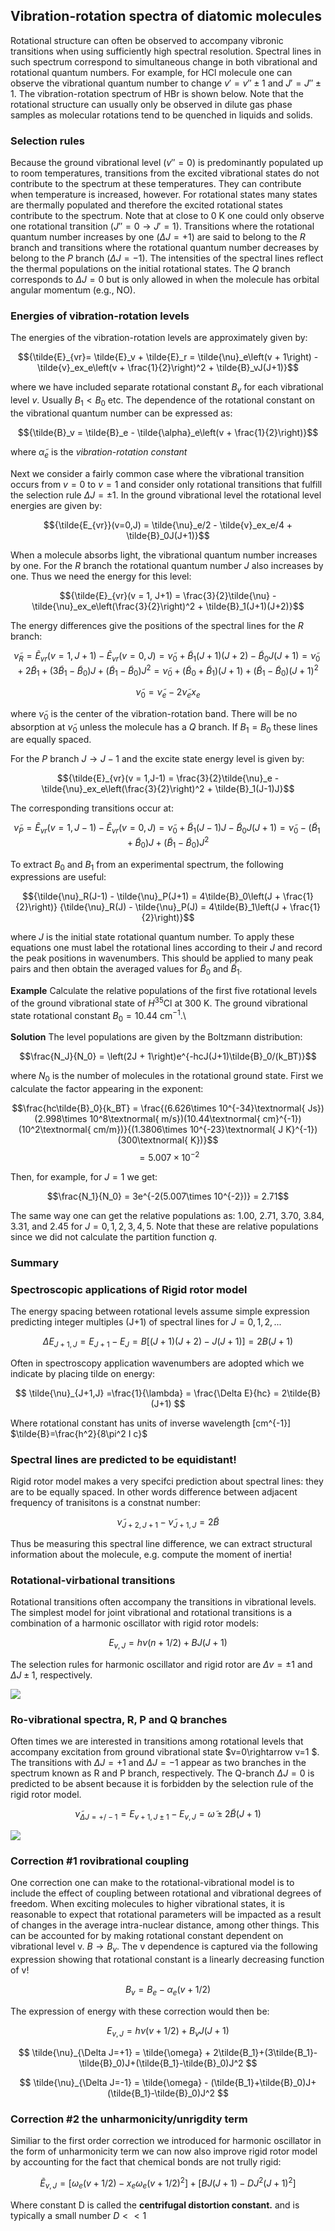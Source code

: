 ## Vibration-rotation spectra of diatomic molecules


Rotational structure can often be observed to accompany vibronic transitions when using sufficiently high spectral resolution. Spectral lines in such spectrum correspond to simultaneous change in both vibrational and rotational quantum numbers. For example, for HCl molecule one can observe the vibrational quantum number to change $v' = v'' \pm 1$ and $J' = J''\pm 1$. The vibration-rotation spectrum of HBr is shown below. Note that the rotational structure can usually only be observed in dilute gas phase samples as molecular rotations tend to be quenched in liquids and solids.

### Selection rules
Because the ground vibrational level ($v'' = 0$) is predominantly populated up to room temperatures, transitions from the excited vibrational states do not contribute to the spectrum at these temperatures. They can contribute when temperature is increased, however. For rotational states many states are thermally populated and therefore the excited rotational states contribute to the spectrum. Note that at close to 0 K one could only observe one rotational transition ($J'' = 0 \rightarrow J' = 1$). Transitions where the rotational quantum number increases by one ($\Delta J  = +1$) are said to belong to the $R$ branch and transitions where the rotational quantum number decreases by belong to the $P$ branch ($\Delta J = -1$). The intensities of the spectral lines reflect the thermal populations on the initial rotational states. The $Q$ branch corresponds to $\Delta J = 0$ but is only allowed in when the molecule has orbital angular momentum (e.g., NO).

### Energies of vibration-rotation levels

The energies of the vibration-rotation levels are approximately given by:

$${\tilde{E}_{vr}= \tilde{E}_v + \tilde{E}_r = \tilde{\nu}_e\left(v + 1\right) - \tilde{v}_ex_e\left(v + \frac{1}{2}\right)^2 + \tilde{B}_vJ(J+1)}$$

where we have included separate rotational constant $B_v$ for each vibrational level $v$. Usually $B_1 < B_0$ etc. The dependence of the rotational constant on the vibrational quantum number can be expressed as:

$${\tilde{B}_v = \tilde{B}_e - \tilde{\alpha}_e\left(v + \frac{1}{2}\right)}$$

where $\tilde{\alpha}_e$ is the *vibration-rotation constant*


Next we consider a fairly common case where the vibrational transition occurs from $v = 0$ to $v = 1$ and consider only rotational transitions that fulfill the selection rule $\Delta J = \pm 1$. In the ground vibrational level the rotational level energies are given by:

$${\tilde{E_{vr}}(v=0,J) = \tilde{\nu}_e/2 - \tilde{v}_ex_e/4 + \tilde{B}_0J(J+1)}$$

When a molecule absorbs light, the vibrational quantum number increases by one. For the $R$ branch the rotational quantum number $J$ also increases by one. Thus we need the energy for this level:

$${\tilde{E}_{vr}(v = 1, J+1) = \frac{3}{2}\tilde{\nu} - \tilde{\nu}_ex_e\left(\frac{3}{2}\right)^2 + \tilde{B}_1(J+1)(J+2)}$$

The energy differences give the positions of the spectral lines for the $R$ branch:

$${\tilde{\nu}_R = \tilde{E}_{vr}(v = 1, J+1) - \tilde{E}_{vr}(v=0,J)}
{= \tilde{\nu}_0 + \tilde{B}_1(J+1)(J+2) - \tilde{B}_0J(J+1)}
{= \tilde{\nu}_0 + 2\tilde{B}_1 + \left(3\tilde{B}_1 - \tilde{B}_0\right)J + \left(\tilde{B}_1 - \tilde{B}_0\right)J^2}
{ = \tilde{\nu}_0 + \left(\tilde{B}_0 + \tilde{B}_1\right)\left(J + 1\right) + \left(\tilde{B}_1 - \tilde{B}_0\right)\left(J + 1\right)^2}$$



$${\tilde{\nu}_0 = \tilde{\nu}_e - 2\tilde{\nu}_ex_e}$$

where $\tilde{\nu}_0$ is the center of the vibration-rotation band. There will be no absorption at $\tilde{\nu}_0$ unless the molecule has a $Q$ branch. If $B_1 = B_0$ these lines are equally spaced.



For the $P$ branch $J \rightarrow J - 1$ and the excite state energy level is given by:

$${\tilde{E}_{vr}(v = 1,J-1) = \frac{3}{2}\tilde{\nu}_e - \tilde{\nu}_ex_e\left(\frac{3}{2}\right)^2 + \tilde{B}_1(J-1)J}$$

The corresponding transitions occur at:


$${\tilde{\nu}_P = \tilde{E}_{vr}(v=1,J-1) - \tilde{E}_{vr}(v=0,J)}
{= \tilde{\nu}_0 + \tilde{B}_1(J - 1)J - \tilde{B}_0J(J+1)}
{= \tilde{\nu}_0 - \left(\tilde{B}_1 + \tilde{B}_0\right)J + \left(\tilde{B}_1 - \tilde{B}_0\right)J^2}$$


To extract $B_0$ and $B_1$ from an experimental spectrum, the following expressions are useful:

$${\tilde{\nu}_R(J-1) - \tilde{\nu}_P(J+1) = 4\tilde{B}_0\left(J + \frac{1}{2}\right)}
{\tilde{\nu}_R(J) - \tilde{\nu}_P(J) = 4\tilde{B}_1\left(J + \frac{1}{2}\right)}$$

where $J$ is the initial state rotational quantum number. To apply these equations one must label the rotational lines according to their $J$ and record the peak positions in wavenumbers. This should be applied to many peak pairs and then obtain the averaged values for $\tilde{B}_0$ and $\tilde{B}_1$.


**Example** Calculate the relative populations of the first five rotational levels of the ground vibrational state of $H^{35}$Cl at 300 K. The ground vibrational state rotational constant $B_0 = 10.44$ cm$^{-1}$.\\

**Solution** The level populations are given by the Boltzmann distribution:

$$\frac{N_J}{N_0} = \left(2J + 1\right)e^{-hcJ(J+1)\tilde{B}_0/(k_BT)}$$

where $N_0$ is the number of molecules in the rotational ground state. First we calculate the factor appearing in the exponent:


$$\frac{hc\tilde{B}_0}{k_BT} = \frac{(6.626\times 10^{-34}\textnormal{ Js})(2.998\times 10^8\textnormal{ m/s})(10.44\textnormal{ cm}^{-1})(10^2\textnormal{ cm/m})}{(1.3806\times 10^{-23}\textnormal{ J K}^{-1})(300\textnormal{ K})}$$
$$ = 5.007\times 10^{-2}$$

Then, for example, for $J = 1$ we get:

$$\frac{N_1}{N_0} = 3e^{-2(5.007\times 10^{-2})} = 2.71$$

The same way one can get the relative populations as: 1.00, 2.71, 3.70, 3.84, 3.31, and 2.45 for $J = 0, 1, 2, 3, 4, 5$. Note that these are relative populations since we did not calculate the partition function $q$.

### Summary

### Spectroscopic applications of Rigid rotor model

The energy spacing between rotational levels assume simple expression predicting integer multiples (J+1) of spectral lines for $J=0,1,2,...$

$$
\Delta E_{J+1,J} = E_{J+1}-E_{J} = B[(J+1)(J+2)-J(J+1)]=2B(J+1)
$$

Often in spectroscopy application wavenumbers are adopted which we indicate by placing tilde on energy:

$$
\tilde{\nu}_{J+1,J} =\frac{1}{\lambda} = \frac{\Delta E}{hc} = 2\tilde{B}(J+1)
$$

Where rotational constant has units of inverse wavelength [cm^{-1}]  $\tilde{B}=\frac{h^2}{8\pi^2 I c}$



### Spectral lines are predicted to be equidistant!

Rigid rotor model makes a very specifci prediction about spectral lines: they are to be equally spaced. In other words difference between adjacent frequency of tranisitons is a constnat number:

$$
\tilde{\nu}_{J+2,J+1}-\tilde{\nu}_{J+1,J}=2\tilde{B}
$$

Thus be measuring this spectral line difference, we can extract structural information about the molecule, e.g. compute the moment of inertia!



### Rotational-virbational transitions

Rotational transitions often accompany the transitions in vibrational levels. The simplest  model for joint vibrational and rotational transitions is a combination of a harmonic oscillator with rigid rotor models:

$$
E_{v,J} = h\nu(n+1/2)+BJ(J+1)
$$

The selection rules for harmonic oscillator and rigid rotor are $\Delta v =\pm 1$ and $\Delta J \pm 1$, respectively. 

![](./images/rovib1.png)



### Ro-vibrational spectra, R, P and Q branches

Often times we are interested in transitions among rotational levels that accompany excitation from ground vibrational state $v=0\rightarrow v=1 $. The transitions with $\Delta J=+1$ and $\Delta J=-1$ appear as two branches in the spectrum known as R and P   branch, respectively. The Q-branch $\Delta J =0$ is predicted to be absent because it is forbidden by the selection rule of the rigid rotor model. 

$$
\tilde{\nu}_{\Delta J=+/-1} = E_{v+1,J\pm1} - E_{v,J} = \tilde{\omega} \pm 2\tilde{B}(J+1)
$$

![](./images/branch.jpg)



### Correction #1 rovibrational coupling

One correction one can make to the rotational-vibrational model is to include the effect of coupling between rotational and vibrational degrees of freedom. When exciting molecules to higher vibrational states, it is reasonable to expect that rotational parameters will be impacted as a result of changes in the average intra-nuclear distance, among other things. This can be accounted for by making rotational constant dependent on vibrational level v. $B\rightarrow B_v$. The v dependence is captured via the following expression showing that rotational constant is a linearly decreasing function of v!

$$
B_v = B_e-\alpha_e(v+1/2)
$$

The expression of energy with these correction would then be:

$$
E_{v,J} = h\nu(v+1/2)+B_vJ(J+1)
$$

$$
\tilde{\nu}_{\Delta J=+1} = \tilde{\omega} + 2\tilde{B_1}+(3\tilde{B_1}-\tilde{B}_0)J+(\tilde{B_1}-\tilde{B}_0)J^2
$$

$$
\tilde{\nu}_{\Delta J=-1} = \tilde{\omega} - (\tilde{B_1}+\tilde{B}_0)J+(\tilde{B_1}-\tilde{B}_0)J^2
$$


### Correction #2 the unharmonicity/unrigdity term

Similiar to the first order correction we introduced for harmonic oscillator in the form of unharmonicity term  we can now also improve rigid rotor model by accounting for the fact that chemical bonds are not trully rigid: 

$$
\tilde{E}_{v,J} =\Big[\omega_e (v+1/2)- x_e\omega_e(v+1/2)^2\Big] + \Big[ BJ(J+1)-DJ^2 (J+1)^2 \Big ]
$$

Where constant D is called the **centrifugal distortion constant.** and is typically a small number $D<<1$

